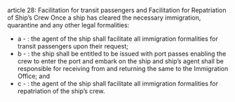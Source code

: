 article 28: Facilitation for transit passengers and Facilitation for Repatriation of Ship’s Crew
Once a ship has cleared the necessary immigration, quarantine and any other legal formalities: 
<ul>
			<li>a - : the agent of the ship shall facilitate all immigration formalities for transit passengers upon their request;<ul>
			</ul></li>			<li>b - : the ship shall be entitled to be issued with port passes enabling the crew to enter the port and embark on the ship and ship’s agent shall be responsible for receiving from and returning the same to the Immigration Office; and<ul>
			</ul></li>			<li>c - : the agent of the ship shall facilitate all immigration formalities for repatriation of the ship’s crew. <ul>
			</ul></li></ul>